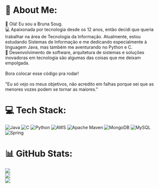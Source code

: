 # 💫 About Me:
👋 Olá! Eu sou a Bruna Soug.<br>💻 Apaixonada por tecnologia desde os 12 anos, então decidi que queria trabalhar na área de Tecnologia da Informação. Atualmente, estou estudando Sistemas de Informação e me dedicando especialmente à linguagem Java, mas também me aventurando no Python e C.<br>🚀 Desenvolvimento de software, arquitetura de sistemas e soluções inovadoras em tecnologia são algumas das coisas que me deixam empolgada.<br><br>Bora colocar esse código pra rodar!<br>
<br>"Eu só vejo os meus objetivos, não acredito em falhas
porque sei que as menores vozes podem se tornar as maiores."<br>


# 💻 Tech Stack:
![Java](https://img.shields.io/badge/java-%23ED8B00.svg?style=for-the-badge&logo=openjdk&logoColor=white) ![C](https://img.shields.io/badge/c-%2300599C.svg?style=for-the-badge&logo=c&logoColor=white) ![Python](https://img.shields.io/badge/python-3670A0?style=for-the-badge&logo=python&logoColor=ffdd54) ![AWS](https://img.shields.io/badge/AWS-%23FF9900.svg?style=for-the-badge&logo=amazon-aws&logoColor=white) ![Apache Maven](https://img.shields.io/badge/Apache%20Maven-C71A36?style=for-the-badge&logo=Apache%20Maven&logoColor=white) ![MongoDB](https://img.shields.io/badge/MongoDB-%234ea94b.svg?style=for-the-badge&logo=mongodb&logoColor=white) ![MySQL](https://img.shields.io/badge/mysql-%2300000f.svg?style=for-the-badge&logo=mysql&logoColor=white) ![Spring](https://img.shields.io/badge/spring-%2300000f.svg?style=for-the-badge&logo=spring&logoColor=white)
# 📊 GitHub Stats:
![](https://github-readme-stats.vercel.app/api?username=BrunaSoug&theme=tokyonight&hide_border=false&include_all_commits=true&count_private=true)<br/>
![](https://github-readme-streak-stats.herokuapp.com/?user=BrunaSoug&theme=tokyonight&hide_border=false)<br/>
![](https://github-readme-stats.vercel.app/api/top-langs/?username=BrunaSoug&theme=tokyonight&hide_border=false&include_all_commits=true&count_private=true&layout=compact)

<!-- Proudly created with GPRM ( https://gprm.itsvg.in ) -->
